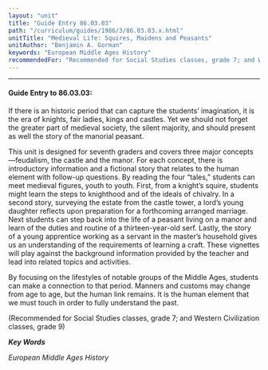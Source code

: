 ```yaml
---
layout: "unit"
title: "Guide Entry 86.03.03"
path: "/curriculum/guides/1986/3/86.03.03.x.html"
unitTitle: "Medieval Life: Squires, Maidens and Peasants"
unitAuthor: "Benjamin A. Gorman"
keywords: "European Middle Ages History"
recommendedFor: "Recommended for Social Studies classes, grade 7; and Western Civilization classes, grade 9"
---
```

<body>
<hr/>
<h4>
Guide Entry to 86.03.03:
</h4>
If there is an historic period that can capture the students’ imagination, it is the era of knights, fair ladies, kings and castles. Yet we should not forget the greater part of medieval society, the silent majority, and should present as well the story of the manorial peasant.
<p>
This unit is designed for seventh graders and covers three major concepts—feudalism, the castle and the manor. For each concept, there is introductory information and a fictional story that relates to the human element with follow-up questions. By reading the four “tales,” students can meet medieval figures, youth to youth. First, from a knight’s squire, students might learn the steps to knighthood and of the ideals of chivalry. In a second story, surveying the estate from the castle tower, a lord’s young daughter reflects upon preparation for a forthcoming arranged marriage. Next students can step back into the life of a peasant living on a manor and learn of the duties and routine of a thirteen-year-old serf. Lastly, the story of a young apprentice working as a servant in the master’s household gives us an understanding of the requirements of learning a craft. These vignettes will play against the background information provided by the teacher and lead into related topics and activities.
</p>
<p>
By focusing on the lifestyles of notable groups of the Middle Ages, students can make a connection to that period. Manners and customs may change from age to age, but the human link remains. It is the human element that we must touch in order to fully understand the past.
</p>
<p>
(Recommended for Social Studies classes, grade 7; and Western Civilization classes, grade 9)
</p>
<p>
<b>
<i>
Key Words
</i>
</b>
<br/>
</p>
<p>
<i>
European Middle Ages History
</i>
</p>
</body>